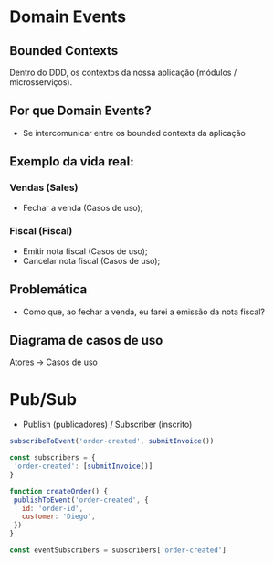 # Domain Events

## Bounded Contexts
Dentro do DDD, os contextos da nossa aplicação (módulos / microsserviços).

## Por que Domain Events?
 - Se intercomunicar entre os bounded contexts da aplicação

## Exemplo da vida real:

### Vendas (Sales)
 - Fechar a venda (Casos de uso);
 
### Fiscal (Fiscal)
 - Emitir nota fiscal (Casos de uso);
 - Cancelar nota fiscal (Casos de uso);

## Problemática
 - Como que, ao fechar a venda, eu farei a emissão da nota fiscal?

## Diagrama de casos de uso
Atores -> Casos de uso

# Pub/Sub
 - Publish (publicadores) / Subscriber (inscrito)
 
 ```js
 subscribeToEvent('order-created', submitInvoice())
 ```
 ```js
 const subscribers = {
  'order-created': [submitInvoice()]
}

function createOrder() {
  publishToEvent('order-created', {
    id: 'order-id',
    customer: 'Diego',
  })
}

const eventSubscribers = subscribers['order-created']
 ```
